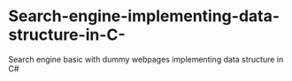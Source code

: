 # Search-engine-implementing-data-structure-in-C-
 Search engine basic with dummy webpages implementing data structure in C#
